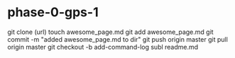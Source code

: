 # phase-0-gps-1

git clone (url)
touch awesome_page.md
git add awesome_page.md
git commit -m "added awesome_page.md to dir"
git push origin master
git pull origin master
git checkout -b add-command-log
subl readme.md
